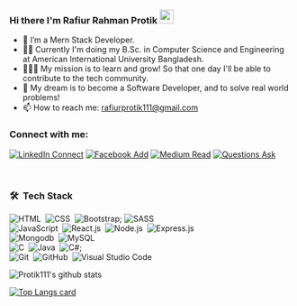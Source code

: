 ### Hi there I'm Rafiur Rahman Protik <img src="https://media.giphy.com/media/hvRJCLFzcasrR4ia7z/giphy.gif" width="25px">


- 🌱 I’m a Mern Stack Developer.
- 👩‍🎓 Currently I'm doing my B.Sc. in Computer Science and Engineering at American International University Bangladesh.
- 🏃🏻‍♀️ My mission is to learn and grow! So that one day I'll be able to contribute to the tech community.
- 🏁 My dream is to become a Software Developer, and to solve real world problems!
- 📫 How to reach me: rafiurprotik111@gmail.com


### Connect with me:

[![LinkedIn Connect](https://img.shields.io/badge/%20-Connect-black?color=14171A&labelColor=212121&logo=linkedin&logoColor=ffffff)](https://www.linkedin.com/in/rafiur-rahman-protik-476734159/) 
[![Facebook Add](https://img.shields.io/badge/%20-Follow-black?color=14171A&labelColor=1976d2&logo=facebook&logoColor=ffffff)](https://www.facebook.com/Rafiur.Rahman.Protik) 
[![Medium Read](https://img.shields.io/badge/%20-Follow-black?color=14171A&labelColor=1976d2&logo=medium&logoColor=ffffff)](https://medium.com/@rafiurrahmanprotik) 
[![Questions Ask](https://img.shields.io/badge/%20-Questions-black?color=14171A&labelColor=fff&logo=stackoverflow&logoColor=0c0d0e26)](https://stackoverflow.com/users/16166513/rafiur-rahman-protik?tab=profile) 

<br />

### 🛠 &nbsp;Tech Stack

![HTML](https://img.shields.io/badge/-HTML-05122A?style=flat&logo=HTML5)&nbsp;
![CSS](https://img.shields.io/badge/-CSS-05122A?style=flat&logo=CSS3&logoColor=1572B6)&nbsp;
![Bootstrap](https://img.shields.io/badge/-Bootstrap-05122A?style=flat&logo=bootstrap&logoColor=563D7C);
![SASS](https://img.shields.io/badge/-Sass-05122A?style=flat&logo=Sass&logoColor=#f2ece4)&nbsp;
<br />
![JavaScript](https://img.shields.io/badge/-JavaScript-05122A?style=flat&logo=javascript)&nbsp;
![React.js](https://img.shields.io/badge/-React-05122A?style=flat&logo=react)&nbsp;
![Node.js](https://img.shields.io/badge/-Node.js-05122A?style=flat&logo=node.js)&nbsp;
![Express.js](https://img.shields.io/badge/-Express.js-05122A?style=flat&logo=jQuery)&nbsp;
<br />
![Mongodb](https://img.shields.io/badge/-Mongodb-05122A?style=flat&logo=Mongodb)&nbsp;
![MySQL](https://img.shields.io/badge/-MySQL-05122A?style=flat&logo=MySQL)&nbsp;
<br />
![C](https://img.shields.io/badge/-C-05122A?style=flat&logo=C&logoColor=FFA518)&nbsp;
![Java](https://img.shields.io/badge/-Java-05122A?style=flat&logo=Java&logoColor=FFA518)&nbsp;
![C#](https://img.shields.io/badge/C%23%20-05122A?style=flat&logo=c-sharp&logoColor=FFA518);
<br />
![Git](https://img.shields.io/badge/-Git-05122A?style=flat&logo=git)&nbsp;
![GitHub](https://img.shields.io/badge/-GitHub-05122A?style=flat&logo=github)&nbsp;
![Visual Studio Code](https://img.shields.io/badge/-Visual%20Studio%20Code-05122A?style=flat&logo=visual-studio-code&logoColor=007ACC)&nbsp;

![Protik111's github stats](https://github-readme-stats.vercel.app/api?username=Protik111&show_icons=true&theme=radical)

[![Top Langs card](https://github-readme-stats.vercel.app/api/top-langs/?username=Protik111&card_width=550&show_icons=true&theme=radical)](https://github.com/Protik111)

<!--
**Protik111/Protik111** is a ✨ _special_ ✨ repository because its `README.md` (this file) appears on your GitHub profile.

Here are some ideas to get you started:

- 🔭 I’m currently working on ...
- 🌱 I’m currently learning ...
- 👯 I’m looking to collaborate on ...
- 🤔 I’m looking for help with ...
- 💬 Ask me about ...
- 📫 How to reach me: ...
- 😄 Pronouns: ...
- ⚡ Fun fact: ...
-->
